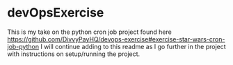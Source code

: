 # devOpsExercise

This is my take on the python cron job project found here https://github.com/DivvyPayHQ/devops-exercise#exercise-star-wars-cron-job-python 
I will continue adding to this readme as I go further in the project with instructions on setup/running the project. 
